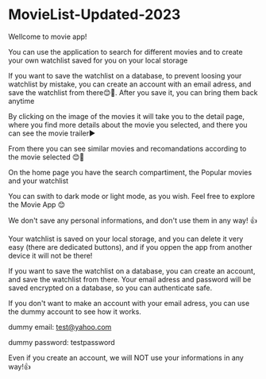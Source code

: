 # MovieList-Updated-2023

 Wellcome to movie app!
 
 You can use the application to search for different movies and to
 create your own watchlist saved for you on your local storage

 If you want to save the watchlist on a database, to prevent loosing
 your watchlist by mistake, you can create an account with an email
 adress, and save the watchlist from there😊💾. After you save it, you
 can bring them back anytime

 By clicking on the image of the movies it will take you to the detail
 page, where you find more details about the movie you selected, and
 there you can see the movie trailer▶️

  From there you can see similar movies and recomandations according to
  the movie selected 😊🎥

  On the home page you have the search compartiment, the Popular movies
  and your watchlist

  You can swith to dark mode or light mode, as you wish.
  Feel free to explore the Movie App 😊

  We don't save any personal informations, and don't use them in any
  way! 👍

 Your watchlist is saved on your local storage, and you can delete it
 very easy (there are dedicated buttons), and if you oppen the app from
 another device it will not be there!

 If you want to save the watchlist on a database, you can create an
 account, and save the watchlist from there. Your email adress and
 password will be saved encrypted on a database, so you can
 authenticate safe.
 
 If you don't want to make an account with your email adress, you can
 use the dummy account to see how it works.

  dummy email: test@yahoo.com
  
  dummy password: testpassword
  
  Even if you create an account, we will NOT use your informations in
  any way!👍
